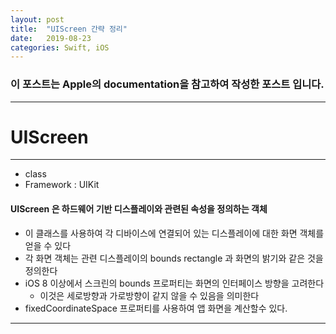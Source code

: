 ```yaml
---
layout: post
title:  "UIScreen 간략 정리"
date:   2019-08-23
categories: Swift, iOS
---
```


### 이 포스트는 Apple의 documentation을 참고하여 작성한 포스트 입니다.

---

# UIScreen

---

- class
- Framework : UIKit

#### UIScreen 은 하드웨어 기반 디스플레이와 관련된 속성을 정의하는 객체

- 이 클래스를 사용하여 각 디바이스에 연결되어 있는 디스플레이에 대한 화면 객체를 얻을 수 있다
- 각 화면 객체는 관련 디스플레이의 bounds rectangle 과 화면의 밝기와 같은 것을 정의한다
- iOS 8 이상에서 스크린의 bounds 프로퍼티는 화면의 인터페이스 방향을 고려한다
    - 이것은 세로방향과 가로방향이 같지 않을 수 있음을 의미한다
- fixedCoordinateSpace 프로퍼티를 사용하여 앱 화면을 계산할수 있다.

---